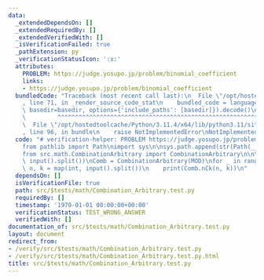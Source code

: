 ```yaml
---
data:
  _extendedDependsOn: []
  _extendedRequiredBy: []
  _extendedVerifiedWith: []
  _isVerificationFailed: true
  _pathExtension: py
  _verificationStatusIcon: ':x:'
  attributes:
    PROBLEM: https://judge.yosupo.jp/problem/binomial_coefficient
    links:
    - https://judge.yosupo.jp/problem/binomial_coefficient
  bundledCode: "Traceback (most recent call last):\n  File \"/opt/hostedtoolcache/Python/3.11.4/x64/lib/python3.11/site-packages/onlinejudge_verify/documentation/build.py\"\
    , line 71, in _render_source_code_stat\n    bundled_code = language.bundle(stat.path,\
    \ basedir=basedir, options={'include_paths': [basedir]}).decode()\n          \
    \         ^^^^^^^^^^^^^^^^^^^^^^^^^^^^^^^^^^^^^^^^^^^^^^^^^^^^^^^^^^^^^^^^^^^^^^^^^^^^^^^^^\n\
    \  File \"/opt/hostedtoolcache/Python/3.11.4/x64/lib/python3.11/site-packages/onlinejudge_verify/languages/python.py\"\
    , line 96, in bundle\n    raise NotImplementedError\nNotImplementedError\n"
  code: "# verification-helper: PROBLEM https://judge.yosupo.jp/problem/binomial_coefficient\n\
    from pathlib import Path\nimport sys\n\nsys.path.append(str(Path(__file__).resolve().parent.parent.parent.parent))\n\
    from src.math.CombinationArbitrary import CombinationArbitrary\n\n\nT, MOD = map(int,\
    \ input().split())\nComb = CombinationArbitrary(MOD)\nfor _ in range(T):\n   \
    \ n, k = map(int, input().split())\n    print(Comb.nCk(n, k))\n"
  dependsOn: []
  isVerificationFile: true
  path: src/$tests/math/Combination_Arbitrary.test.py
  requiredBy: []
  timestamp: '1970-01-01 00:00:00+00:00'
  verificationStatus: TEST_WRONG_ANSWER
  verifiedWith: []
documentation_of: src/$tests/math/Combination_Arbitrary.test.py
layout: document
redirect_from:
- /verify/src/$tests/math/Combination_Arbitrary.test.py
- /verify/src/$tests/math/Combination_Arbitrary.test.py.html
title: src/$tests/math/Combination_Arbitrary.test.py
---
```

